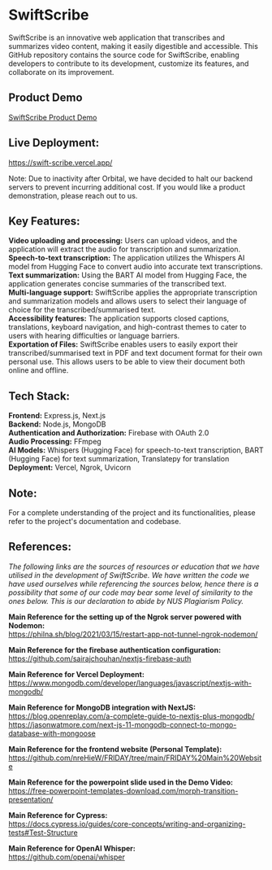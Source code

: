 # SwiftScribe
SwiftScribe is an innovative web application that transcribes and summarizes video content, making it easily digestible and accessible. This GitHub repository contains the source code for SwiftScribe, enabling developers to contribute to its development, customize its features, and collaborate on its improvement. 

## Product Demo
[SwiftScribe Product Demo](https://github.com/geraldngjx/SwiftScribe/assets/102348985/54b6a235-c2ff-4db7-9e32-1f63cedb3b07)

## Live Deployment:
https://swift-scribe.vercel.app/

Note: Due to inactivity after Orbital, we have decided to halt our backend servers to prevent incurring additional cost. If you would like a product demonstration, please reach out to us.

## Key Features:
**Video uploading and processing:** Users can upload videos, and the application will extract the audio for transcription and summarization.  
**Speech-to-text transcription:** The application utilizes the Whispers AI model from Hugging Face to convert audio into accurate text transcriptions.  
**Text summarization:** Using the BART AI model from Hugging Face, the application generates concise summaries of the transcribed text.  
**Multi-language support:** SwiftScribe applies the appropriate transcription and summarization models and allows users to select their language of choice for the transcribed/summarised text.  
**Accessibility features:** The application supports closed captions, translations, keyboard navigation, and high-contrast themes to cater to users with hearing difficulties or language barriers.  
**Exportation of Files:** SwiftScribe enables users to easily export their transcribed/summarised text in PDF and text document format for their own personal use. This allows users to be able to view their document both online and offline.  

## Tech Stack:
**Frontend:** Express.js, Next.js  
**Backend:** Node.js, MongoDB  
**Authentication and Authorization:** Firebase with OAuth 2.0  
**Audio Processing:** FFmpeg  
**AI Models:** Whispers (Hugging Face) for speech-to-text transcription, BART (Hugging Face) for text summarization, Translatepy for translation  
**Deployment:** Vercel, Ngrok, Uvicorn

## Note:
For a complete understanding of the project and its functionalities, please refer to the project's documentation and codebase. 

## References:
_The following links are the sources of resources or education that we have utilised in the development of SwiftScribe. We have written the code we have used ourselves while referencing the sources below, hence there is a possibility that some of our code may bear some level of similarity to the ones below. This is our declaration to abide by NUS Plagiarism Policy._

**Main Reference for the setting up of the Ngrok server powered with Nodemon:**  
https://philna.sh/blog/2021/03/15/restart-app-not-tunnel-ngrok-nodemon/   
  
**Main Reference for the firebase authentication configuration:**  
https://github.com/sairajchouhan/nextjs-firebase-auth   
  
**Main Reference for Vercel Deployment:**  
https://www.mongodb.com/developer/languages/javascript/nextjs-with-mongodb/   
  
**Main Reference for MongoDB integration with NextJS:**  
https://blog.openreplay.com/a-complete-guide-to-nextjs-plus-mongodb/   
https://jasonwatmore.com/next-js-11-mongodb-connect-to-mongo-database-with-mongoose   
  
**Main Reference for the frontend website (Personal Template):**  
https://github.com/nreHieW/FRIDAY/tree/main/FRIDAY%20Main%20Website   
  
**Main Reference for the powerpoint slide used in the Demo Video:**  
https://free-powerpoint-templates-download.com/morph-transition-presentation/     
  
**Main Reference for Cypress:**  
https://docs.cypress.io/guides/core-concepts/writing-and-organizing-tests#Test-Structure   
  
**Main Reference for OpenAI Whisper:**  
https://github.com/openai/whisper   
